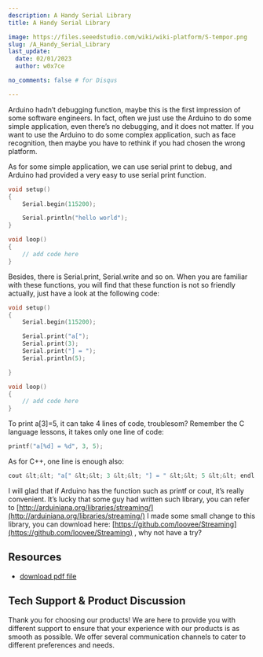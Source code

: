 ```yaml
---
description: A Handy Serial Library
title: A Handy Serial Library

image: https://files.seeedstudio.com/wiki/wiki-platform/S-tempor.png
slug: /A_Handy_Serial_Library
last_update:
  date: 02/01/2023
  author: w0x7ce

no_comments: false # for Disqus

---
```


Arduino hadn’t debugging function, maybe this is the first impression of some software engineers. In fact, often we just use the Arduino to do some simple application, even there’s no debugging, and it does not matter. If you want to use the Arduino to do some complex application, such as face recognition, then maybe you have to rethink if you had chosen the wrong platform.

As for some simple application, we can use serial print to debug, and Arduino had provided a very easy to use serial print function.

```cpp
void setup()
{
    Serial.begin(115200);

    Serial.println("hello world");
}

void loop()
{
    // add code here
}
```
Besides, there is Serial.print, Serial.write and so on. When you are familiar with these functions, you will find that these function is not so friendly actually, just have a look at the following code:

```cpp
void setup()
{
    Serial.begin(115200);

    Serial.print("a[");
    Serial.print(3);
    Serial.print("] = ");
    Serial.println(5);

}

void loop()
{
    // add code here
}
```

To print a[3]=5, it can take 4 lines of code, troublesom? Remember the C language lessons, it takes only one line of code:

```cpp
printf("a[%d] = %d", 3, 5);
```

As for C++, one line is enough also:


```cpp
cout &lt;&lt; "a[" &lt;&lt; 3 &lt;&lt; "] = " &lt;&lt; 5 &lt;&lt; endl;
```

I will glad that if Arduino has the function such as printf or cout, it’s really convenient. It’s lucky that some guy had written such library, you can refer to [http://arduiniana.org/libraries/streaming/](http://arduiniana.org/libraries/streaming/)
I made some small change to this library, you can download here: [https://github.com/loovee/Streaming](https://github.com/loovee/Streaming) , why not have a try?

##   Resources

- [download pdf file](https://files.seeedstudio.com/wiki/A_Handy_Serial_Library/res/A_handy_Serial_library.pdf)

## Tech Support & Product Discussion
Thank you for choosing our products! We are here to provide you with different support to ensure that your experience with our products is as smooth as possible. We offer several communication channels to cater to different preferences and needs.

<div class="button_tech_support_container">
<a href="https://forum.seeedstudio.com/" class="button_forum"></a> 
<a href="https://www.seeedstudio.com/contacts" class="button_email"></a>
</div>

<div class="button_tech_support_container">
<a href="https://discord.gg/eWkprNDMU7" class="button_discord"></a> 
<a href="https://github.com/Seeed-Studio/wiki-documents/discussions/69" class="button_discussion"></a>
</div>

